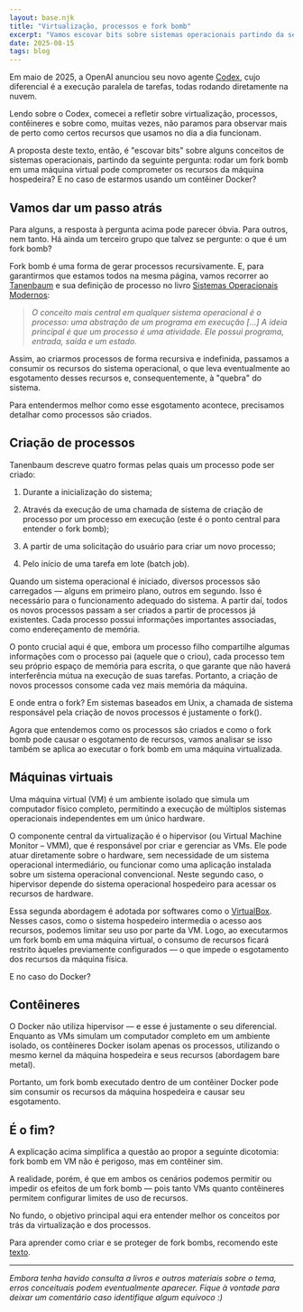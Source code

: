 ```yaml
---
layout: base.njk
title: "Virtualização, processos e fork bomb"
excerpt: "Vamos escovar bits sobre sistemas operacionais partindo da seguinte pergunta: rodar um fork bomb em uma máquina virtual pode comprometer os recursos da máquina hospedeira? E no caso de estarmos usando um contêiner Docker?"
date: 2025-08-15
tags: blog
---
```


Em maio de 2025, a OpenAI anunciou seu novo agente [Codex](https://openai.com/index/introducing-codex/), cujo diferencial é a execução paralela de tarefas, todas rodando diretamente na nuvem.

Lendo sobre o Codex, comecei a refletir sobre virtualização, processos, contêineres e sobre como, muitas vezes, não paramos para observar mais de perto como certos recursos que usamos no dia a dia funcionam.

A proposta deste texto, então, é "escovar bits" sobre alguns conceitos de sistemas operacionais, partindo da seguinte pergunta: rodar um fork bomb em uma máquina virtual pode comprometer os recursos da máquina hospedeira? E no caso de estarmos usando um contêiner Docker?

## Vamos dar um passo atrás

Para alguns, a resposta à pergunta acima pode parecer óbvia. Para outros, nem tanto. Há ainda um terceiro grupo que talvez se pergunte: o que é um fork bomb?

Fork bomb é uma forma de gerar processos recursivamente. E, para garantirmos que estamos todos na mesma página, vamos recorrer ao [Tanenbaum](https://pt.wikipedia.org/wiki/Andrew_Stuart_Tanenbaum) e sua definição de processo no livro [Sistemas Operacionais Modernos](https://www.amazon.com.br/Sistemas-Operacionais-Modernos-Andrew-Tanenbaum/dp/8582606168):

> _O conceito mais central em qualquer sistema operacional é o processo: uma abstração de um programa em execução [...] A ideia principal é que um processo é uma atividade. Ele possui programa, entrada, saída e um estado._

Assim, ao criarmos processos de forma recursiva e indefinida, passamos a consumir os recursos do sistema operacional, o que leva eventualmente ao esgotamento desses recursos e, consequentemente, à "quebra" do sistema.

Para entendermos melhor como esse esgotamento acontece, precisamos detalhar como processos são criados.

## Criação de processos

Tanenbaum descreve quatro formas pelas quais um processo pode ser criado:

1. Durante a inicialização do sistema;

2. Através da execução de uma chamada de sistema de criação de processo por um processo em execução (este é o ponto central para entender o fork bomb);

3. A partir de uma solicitação do usuário para criar um novo processo;

4. Pelo início de uma tarefa em lote (batch job).

Quando um sistema operacional é iniciado, diversos processos são carregados — alguns em primeiro plano, outros em segundo. Isso é necessário para o funcionamento adequado do sistema. A partir daí, todos os novos processos passam a ser criados a partir de processos já existentes. Cada processo possui informações importantes associadas, como endereçamento de memória.

O ponto crucial aqui é que, embora um processo filho compartilhe algumas informações com o processo pai (aquele que o criou), cada processo tem seu próprio espaço de memória para escrita, o que garante que não haverá interferência mútua na execução de suas tarefas. Portanto, a criação de novos processos consome cada vez mais memória da máquina.

E onde entra o fork? Em sistemas baseados em Unix, a chamada de sistema responsável pela criação de novos processos é justamente o fork().

Agora que entendemos como os processos são criados e como o fork bomb pode causar o esgotamento de recursos, vamos analisar se isso também se aplica ao executar o fork bomb em uma máquina virtualizada.

## Máquinas virtuais

Uma máquina virtual (VM) é um ambiente isolado que simula um computador físico completo, permitindo a execução de múltiplos sistemas operacionais independentes em um único hardware.

O componente central da virtualização é o hipervisor (ou Virtual Machine Monitor – VMM), que é responsável por criar e gerenciar as VMs. Ele pode atuar diretamente sobre o hardware, sem necessidade de um sistema operacional intermediário, ou funcionar como uma aplicação instalada sobre um sistema operacional convencional. Neste segundo caso, o hipervisor depende do sistema operacional hospedeiro para acessar os recursos de hardware.

Essa segunda abordagem é adotada por softwares como o [VirtualBox](https://www.virtualbox.org/). Nesses casos, como o sistema hospedeiro intermedia o acesso aos recursos, podemos limitar seu uso por parte da VM. Logo, ao executarmos um fork bomb em uma máquina virtual, o consumo de recursos ficará restrito àqueles previamente configurados — o que impede o esgotamento dos recursos da máquina física.

E no caso do Docker?

## Contêineres

O Docker não utiliza hipervisor — e esse é justamente o seu diferencial. Enquanto as VMs simulam um computador completo em um ambiente isolado, os contêineres Docker isolam apenas os processos, utilizando o mesmo kernel da máquina hospedeira e seus recursos (abordagem bare metal).

Portanto, um fork bomb executado dentro de um contêiner Docker pode sim consumir os recursos da máquina hospedeira e causar seu esgotamento.

## É o fim?

A explicação acima simplifica a questão ao propor a seguinte dicotomia: fork bomb em VM não é perigoso, mas em contêiner sim.

A realidade, porém, é que em ambos os cenários podemos permitir ou impedir os efeitos de um fork bomb — pois tanto VMs quanto contêineres permitem configurar limites de uso de recursos.

No fundo, o objetivo principal aqui era entender melhor os conceitos por trás da virtualização e dos processos.

Para aprender como criar e se proteger de fork bombs, recomendo este [texto](https://crg.eti.br/pt-br/post/forkbomb-do-codigo-a-defesa/).

---

_Embora tenha havido consulta a livros e outros materiais sobre o tema, erros conceituais podem eventualmente aparecer. Fique à vontade para deixar um comentário caso identifique algum equívoco :)_